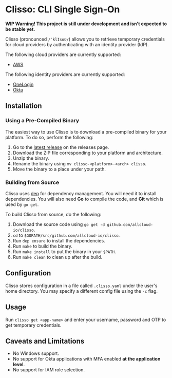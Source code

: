 # Clisso: CLI Single Sign-On

**WIP Warning! This project is still under development and isn't expected
to be stable yet.**

Clisso (pronounced `/ˈklIsoʊ/`) allows you to retrieve temporary credentials for cloud providers
by authenticating with an identity provider (IdP).

The following cloud providers are currently supported:

- [AWS][1]

The following identity providers are currently supported:

- [OneLogin][2]
- [Okta][3]

## Installation

### Using a Pre-Compiled Binary

The easiest way to use Clisso is to download a pre-compiled binary for your platform. To do so,
perform the following:

1. Go to the [latest release][4] on the releases page.
1. Download the ZIP file corresponding to your platform and architecture.
1. Unzip the binary.
1. Rename the binary using `mv clisso-<platform>-<arch> clisso`.
1. Move the binary to a place under your path.

### Building from Source

Clisso uses [dep][5] for dependency management. You will need it to install dependencies. You will
also need **Go** to compile the code, and **Git** which is used by `go get`.

To build Clisso from source, do the following:

1. Download the source code using `go get -d github.com/allcloud-io/clisso`.
1. `cd` to `$GOPATH/src/github.com/allcloud-io/clisso`.
1. Run `dep ensure` to install the dependencies.
1. Run `make` to build the binary.
1. Run `make install` to put the binary in your `$PATH`.
1. Run `make clean` to clean up after the build.

## Configuration

Clisso stores configuration in a file called `.clisso.yaml` under the user's home directory. You
may specify a different config file using the `-c` flag.

## Usage

Run `clisso get <app-name>` and enter your username, password and OTP
to get temporary credentials.

## Caveats and Limitations

- No Windows support.
- No support for Okta applications with MFA enabled **at the application level**.
- No support for IAM role selection.

[1]: https://aws.amazon.com/
[2]: https://www.onelogin.com/
[3]: https://www.okta.com/
[4]: https://github.com/allcloud-io/clisso/releases/latest
[5]: https://github.com/golang/dep

